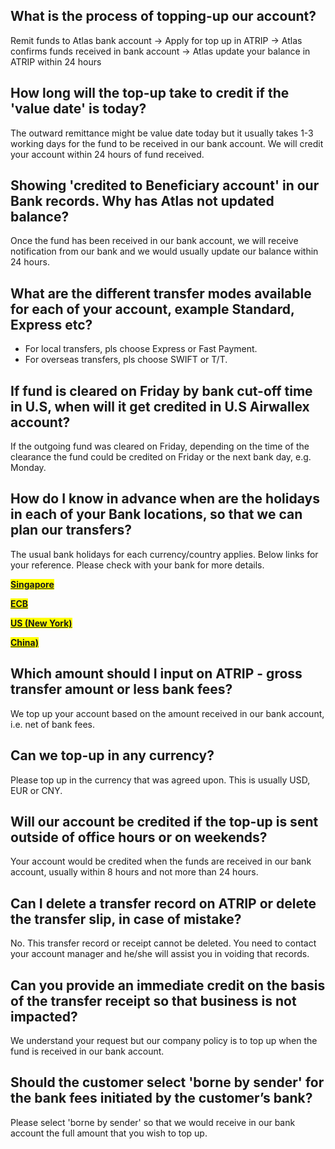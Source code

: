## **What is the process of topping-up our account?**

Remit funds to Atlas bank account -> Apply for top up in ATRIP -> Atlas confirms funds received in bank account -> Atlas update your balance in ATRIP within 24 hours


## **How long will the top-up take to credit if the 'value date' is today?**

The outward remittance might be value date today but it usually takes 1-3 working days for the fund to be received in our bank account. We will credit your account within 24 hours of fund received.


## **Showing 'credited to Beneficiary account' in our Bank records. Why has Atlas not updated balance?**

Once the fund has been received in our bank account, we will receive notification from our bank and we would usually update our balance within 24 hours.


## **What are the different transfer modes available for each of your account, example Standard, Express etc?**

  - For local transfers, pls choose Express or Fast Payment.
  - For overseas transfers, pls choose SWIFT or T/T.


## **If fund is cleared on Friday by bank cut-off time in U.S, when will it get credited in U.S Airwallex account?**

If the outgoing fund was cleared on Friday, depending on the time of the clearance the fund could be credited on Friday or the next bank day, e.g. Monday. 


## **How do I know in advance when are the holidays in each of your Bank locations, so that we can plan our transfers?**

The usual bank holidays for each currency/country applies. Below links for your reference. Please check with your bank for more details. 

<mark style="color:blue;">**[Singapore](https://www.mom.gov.sg/employment-practices/public-holidays)**<mark style="color:blue;"></mark>

<mark style="color:blue;">**[ECB](https://www.ecb.europa.eu/ecb/contacts/working-hours/html/index.en.html)**<mark style="color:blue;"></mark>

<mark style="color:blue;">**[US (New York)](https://www.newyorkfed.org/aboutthefed/holiday_schedule)**<mark style="color:blue;"></mark>

<mark style="color:blue;">**[China)](https://english.www.gov.cn/policies/latestreleases/202310/25/content_WS65387be8c6d0868f4e8e0a04.html)**<mark style="color:blue;"></mark>


## **Which amount should I input on ATRIP - gross transfer amount or less bank fees?**

We top up your account based on the amount received in our bank account, i.e. net of bank fees.


## **Can we top-up in any currency?**

Please top up in the currency that was agreed upon. This is usually USD, EUR or CNY.


## **Will our account be credited if the top-up is sent outside of office hours or on weekends?**

Your account would be credited when the funds are received in our bank account, usually within 8 hours and not more than 24 hours.


## **Can I delete a transfer record on ATRIP or delete the transfer slip, in case of mistake?**

No. This transfer record or receipt cannot be deleted. You need to contact your account manager and he/she will assist you in voiding that records.


## **Can you provide an immediate credit on the basis of the transfer receipt so that business is not impacted?**

We understand your request but our company policy is to top up when the fund is received in our bank account.


## **Should the customer select 'borne by sender' for the bank fees initiated by the customer’s bank?**

Please select 'borne by sender' so that we would receive in our bank account the full amount that you wish to top up.

